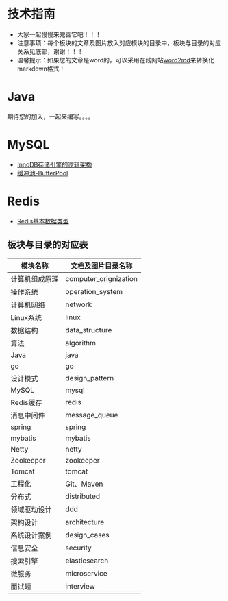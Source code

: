 技术指南
========

* 大家一起慢慢来完善它吧！！！
* 注意事项：每个板块的文章及图片放入对应模块的目录中，板块与目录的对应关系见底部，谢谢！！！
* 温馨提示：如果您的文章是word的，可以采用在线网站[word2md](https://word2md.com)来转换化markdown格式！


Java
===================================
期待您的加入，一起来编写。。。。

MySQL
===================================

* [InnoDB存储引擎的逻辑架构](docs/mysql/InnoDB存储引擎的逻辑架构.md)
* [缓冲池-BufferPool](docs/mysql/缓冲池-BufferPool.md)

Redis
===================================
* [Redis基本数据类型](docs/redis/Redis基本数据类型.md)



板块与目录的对应表
-------
|模块名称|文档及图片目录名称|
|---|---|
|计算机组成原理|computer_orignization|
|操作系统|operation_system|
|计算机网络|network|
|Linux系统|linux|
|数据结构|data_structure|
|算法|algorithm|
|Java|java|
|go|go|
|设计模式|design_pattern|
|MySQL|mysql|
|Redis缓存|redis|
|消息中间件|message_queue|
|spring|spring|
|mybatis|mybatis|
|Netty|netty|
|Zookeeper|zookeeper|
|Tomcat|tomcat|
|工程化|Git、Maven||engineering|
|分布式|distributed|
|领域驱动设计|ddd|
|架构设计|architecture|
|系统设计案例|design_cases|
|信息安全|security|
|搜索引擎|elasticsearch|
|微服务|microservice|
|面试题|interview|




